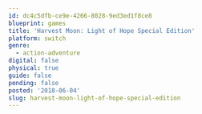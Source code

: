 ```yaml
---
id: dc4c5dfb-ce9e-4266-8028-9ed3ed1f8ce8
blueprint: games
title: 'Harvest Moon: Light of Hope Special Edition'
platform: switch
genre:
  - action-adventure
digital: false
physical: true
guide: false
pending: false
posted: '2018-06-04'
slug: harvest-moon-light-of-hope-special-edition
---
```

